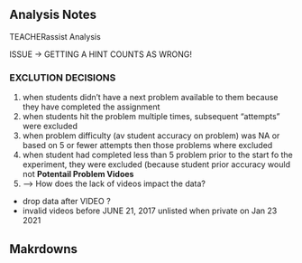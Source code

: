 ## Analysis Notes

TEACHERassist Analysis

ISSUE -> GETTING A HINT COUNTS AS WRONG!

### EXCLUTION DECISIONS
1. when students didn’t have a next problem available to them because they have completed the assignment
2. when students hit the problem multiple times, subsequent “attempts” were excluded
3. when problem difficulty (av student accuracy on problem) was NA or based on 5 or fewer attempts then those problems where excluded
4. when student had completed less than 5 problem prior to the start fo the experiment, they were excluded (because student prior accuracy would not 
**Potentail Problem Vidoes**
5. —> How does the lack of videos impact the data?
* drop data after  VIDEO ?
* invalid videos before JUNE 21, 2017 unlisted when private on Jan 23 2021

## Makrdowns



